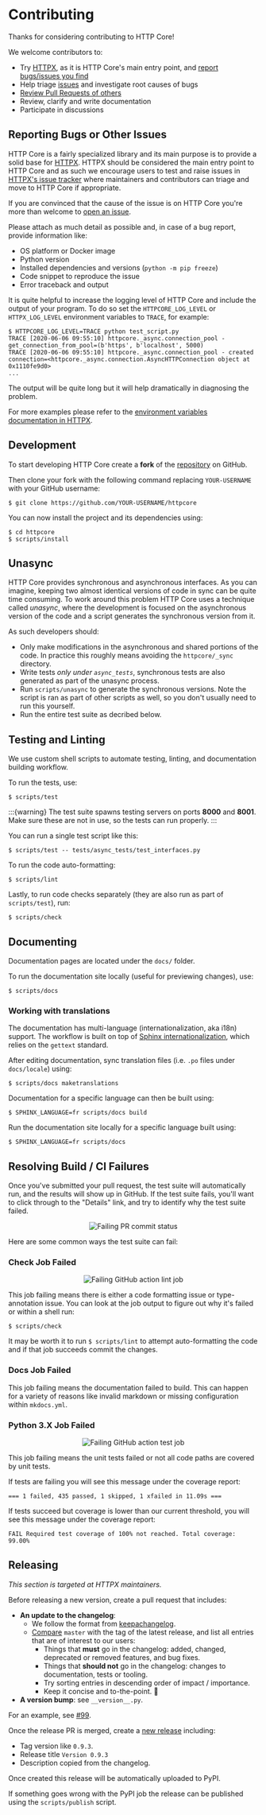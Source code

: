 # Contributing

Thanks for considering contributing to HTTP Core!

We welcome contributors to:

- Try [HTTPX](https://www.python-httpx.org), as it is HTTP Core's main entry point,
and [report bugs/issues you find](https://github.com/encode/httpx/issues/new)
- Help triage [issues](https://github.com/encode/httpcore/issues) and investigate
root causes of bugs
- [Review Pull Requests of others](https://github.com/encode/httpcore/pulls)
- Review, clarify and write documentation
- Participate in discussions

## Reporting Bugs or Other Issues

HTTP Core is a fairly specialized library and its main purpose is to provide a
solid base for [HTTPX](https://www.python-httpx.org). HTTPX should be considered
the main entry point to HTTP Core and as such we encourage users to test and raise
issues in [HTTPX's issue tracker](https://github.com/encode/httpx/issues/new)
where maintainers and contributors can triage and move to HTTP Core if appropriate.

If you are convinced that the cause of the issue is on HTTP Core you're more than
welcome to [open an issue](https://github.com/encode/httpcore/issues/new).

Please attach as much detail as possible and, in case of a
bug report, provide information like:

- OS platform or Docker image
- Python version
- Installed dependencies and versions (`python -m pip freeze`)
- Code snippet to reproduce the issue
- Error traceback and output

It is quite helpful to increase the logging level of HTTP Core and include the
output of your program. To do so set the `HTTPCORE_LOG_LEVEL` or `HTTPX_LOG_LEVEL`
environment variables to `TRACE`, for example:

```console
$ HTTPCORE_LOG_LEVEL=TRACE python test_script.py
TRACE [2020-06-06 09:55:10] httpcore._async.connection_pool - get_connection_from_pool=(b'https', b'localhost', 5000)
TRACE [2020-06-06 09:55:10] httpcore._async.connection_pool - created connection=<httpcore._async.connection.AsyncHTTPConnection object at 0x1110fe9d0>
...
```

The output will be quite long but it will help dramatically in diagnosing the problem.

For more examples please refer to the
[environment variables documentation in HTTPX](https://www.python-httpx.org/environment_variables/#httpx_log_level).

## Development

To start developing HTTP Core create a **fork** of the
[repository](https://github.com/encode/httpcore) on GitHub.

Then clone your fork with the following command replacing `YOUR-USERNAME` with
your GitHub username:

```shell
$ git clone https://github.com/YOUR-USERNAME/httpcore
```

You can now install the project and its dependencies using:

```shell
$ cd httpcore
$ scripts/install
```

## Unasync

HTTP Core provides synchronous and asynchronous interfaces. As you can imagine,
keeping two almost identical versions of code in sync can be quite time consuming.
To work around this problem HTTP Core uses a technique called _unasync_, where
the development is focused on the asynchronous version of the code and a script
generates the synchronous version from it.

As such developers should:

- Only make modifications in the asynchronous and shared portions of the code.
In practice this roughly means avoiding the `httpcore/_sync` directory.
- Write tests _only under `async_tests`_, synchronous tests are also generated
as part of the unasync process.
- Run `scripts/unasync` to generate the synchronous versions. Note the script
is ran as part of other scripts as well, so you don't usually need to run this
yourself.
- Run the entire test suite as decribed below.

## Testing and Linting

We use custom shell scripts to automate testing, linting,
and documentation building workflow.

To run the tests, use:

```shell
$ scripts/test
```

:::{warning}
The test suite spawns testing servers on ports **8000** and **8001**.
Make sure these are not in use, so the tests can run properly.
:::

You can run a single test script like this:

```shell
$ scripts/test -- tests/async_tests/test_interfaces.py
```

To run the code auto-formatting:

```shell
$ scripts/lint
```

Lastly, to run code checks separately (they are also run as part of `scripts/test`), run:

```shell
$ scripts/check
```

## Documenting

Documentation pages are located under the `docs/` folder.

To run the documentation site locally (useful for previewing changes), use:

```shell
$ scripts/docs
```

### Working with translations

The documentation has multi-language (internationalization, aka i18n) support. The workflow is built on top of [Sphinx internationalization](https://www.sphinx-doc.org/en/master/usage/advanced/intl.html), which relies on the `gettext` standard.

After editing documentation, sync translation files (i.e. `.po` files under `docs/locale`) using:

```shell
$ scripts/docs maketranslations
```

Documentation for a specific language can then be built using:

```shell
$ SPHINX_LANGUAGE=fr scripts/docs build
```

Run the documentation site locally for a specific language built using:

```shell
$ SPHINX_LANGUAGE=fr scripts/docs
```

## Resolving Build / CI Failures

Once you've submitted your pull request, the test suite will automatically run, and the results will show up in GitHub.
If the test suite fails, you'll want to click through to the "Details" link, and try to identify why the test suite failed.

<p align="center" style="margin: 0 0 10px">
  <img src="https://raw.githubusercontent.com/encode/httpx/master/docs/img/gh-actions-fail.png" alt='Failing PR commit status'>
</p>

Here are some common ways the test suite can fail:

### Check Job Failed

<p align="center" style="margin: 0 0 10px">
  <img src="https://raw.githubusercontent.com/encode/httpx/master/docs/img/gh-actions-fail-check.png" alt='Failing GitHub action lint job'>
</p>

This job failing means there is either a code formatting issue or type-annotation issue.
You can look at the job output to figure out why it's failed or within a shell run:

```shell
$ scripts/check
```

It may be worth it to run `$ scripts/lint` to attempt auto-formatting the code
and if that job succeeds commit the changes.

### Docs Job Failed

This job failing means the documentation failed to build. This can happen for
a variety of reasons like invalid markdown or missing configuration within `mkdocs.yml`.

### Python 3.X Job Failed

<p align="center" style="margin: 0 0 10px">
  <img src="https://raw.githubusercontent.com/encode/httpx/master/docs/img/gh-actions-fail-test.png" alt='Failing GitHub action test job'>
</p>

This job failing means the unit tests failed or not all code paths are covered by unit tests.

If tests are failing you will see this message under the coverage report:

`=== 1 failed, 435 passed, 1 skipped, 1 xfailed in 11.09s ===`

If tests succeed but coverage is lower than our current threshold, you will see this message under the coverage report:

`FAIL Required test coverage of 100% not reached. Total coverage: 99.00%`

## Releasing

*This section is targeted at HTTPX maintainers.*

Before releasing a new version, create a pull request that includes:

- **An update to the changelog**:
    - We follow the format from [keepachangelog](https://keepachangelog.com/en/1.0.0/).
    - [Compare](https://github.com/encode/httpcore/compare/) `master` with the tag of the latest release, and list all entries that are of interest to our users:
        - Things that **must** go in the changelog: added, changed, deprecated or removed features, and bug fixes.
        - Things that **should not** go in the changelog: changes to documentation, tests or tooling.
        - Try sorting entries in descending order of impact / importance.
        - Keep it concise and to-the-point. 🎯
- **A version bump**: see `__version__.py`.

For an example, see [#99](https://github.com/encode/httpcore/pull/99).

Once the release PR is merged, create a
[new release](https://github.com/encode/httpcore/releases/new) including:

- Tag version like `0.9.3`.
- Release title `Version 0.9.3`
- Description copied from the changelog.

Once created this release will be automatically uploaded to PyPI.

If something goes wrong with the PyPI job the release can be published using the
`scripts/publish` script.
